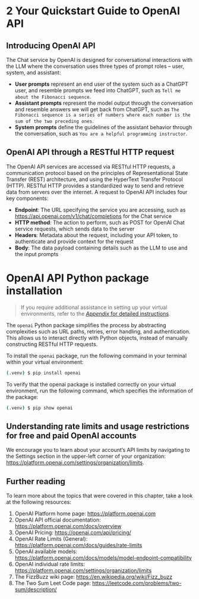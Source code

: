 # 2 Your Quickstart Guide to OpenAI API
## Introducing OpenAI API
The Chat service by OpenAI is designed for conversational interactions with the LLM where the conversation uses three types of prompt roles – user, system, and assistant:
* **User prompts** represent an end user of the system such as a ChatGPT user, and resemble prompts we feed into ChatGPT, such as `Tell me about the Fibonacci sequence`.
* **Assistant prompts** represent the model output through the conversation and resemble answers we will get back from ChatGPT, such as `The Fibonacci sequence is a series of numbers where each number is the sum of the two preceding ones`.
* **System prompts** define the guidelines of the assistant behavior through the conversation, such as `You are a helpful programming instructor`.

## OpenAI API through a RESTful HTTP request
The OpenAI API services are accessed via RESTful HTTP requests, a communication protocol based on the principles of Representational State Transfer (REST) architecture, and using the HyperText Transfer Protocol (HTTP). RESTful HTTP provides a standardized way to send and retrieve data from servers over the internet. A request to OpenAI API includes four key components:

* **Endpoint**: The URL specifying the service you are accessing, such as https://api.openai.com/v1/chat/completions for the Chat service
* **HTTP method**: The action to perform, such as POST for OpenAI Chat service requests, which sends data to the server
* **Headers**: Metadata about the request, including your API token, to authenticate and provide context for the request
* **Body**: The data payload containing details such as the LLM to use and the input prompts

# OpenAI API Python package installation
> If you require additional assistance in setting up your virtual environments, refer to the [*Appendix* for detailed instructions](../Appendix/README.md).

The `openai` Python package simplifies the process by abstracting complexities such as URL paths, retries, error handling, and authentication. This allows us to interact directly with Python objects, instead of manually constructing RESTful HTTP requests.

To install the `openai` package, run the following command in your terminal within your virtual environment:
```bash
(.venv) $ pip install openai
```
To verify that the openai package is installed correctly on your virtual environment, run the following command, which specifies the information of the package:
```bash
(.venv) $ pip show openai
```

## Understanding rate limits and usage restrictions for free and paid OpenAI accounts
We encourage you to learn about your account’s API limits by navigating to the Settings section in the upper-left corner of your organization: https://platform.openai.com/settings/organization/limits.

## Further reading
To learn more about the topics that were covered in this chapter, take a look at the following resources:

1. OpenAI Platform home page: https://platform.openai.com
1. OpenAI API official documentation: https://platform.openai.com/docs/overview
1. OpenAI Pricing: https://openai.com/api/pricing/
1. OpenAI Rate Limits (General): https://platform.openai.com/docs/guides/rate-limits
1. OpenAI available models: https://platform.openai.com/docs/models/model-endpoint-compatibility
1. OpenAI individual rate limits: https://platform.openai.com/settings/organization/limits
1. The FizzBuzz wiki page: https://en.wikipedia.org/wiki/Fizz_buzz
1. The Two Sum Leet Code page: https://leetcode.com/problems/two-sum/description/